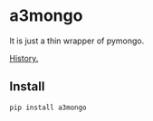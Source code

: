 # a3mongo

It is just a thin wrapper of pymongo.

[History.](HISTORY.md)

## Install

```shell script
pip install a3mongo

```
